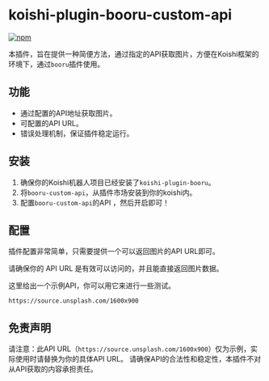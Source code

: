 # koishi-plugin-booru-custom-api

[![npm](https://img.shields.io/npm/v/koishi-plugin-booru-custom-api?style=flat-square)](https://www.npmjs.com/package/koishi-plugin-booru-custom-api)


本插件，旨在提供一种简便方法，通过指定的API获取图片，方便在Koishi框架的环境下，通过`booru`插件使用。

## 功能
- 通过配置的API地址获取图片。
- 可配置的API URL。
- 错误处理机制，保证插件稳定运行。

## 安装

1. 确保你的Koishi机器人项目已经安装了`koishi-plugin-booru`。
2. 将`booru-custom-api`，从插件市场安装到你的koishi内。
3. 配置`booru-custom-api`的API ，然后开启即可！

## 配置

插件配置非常简单，只需要提供一个可以返回图片的API URL即可。

请确保你的 API URL 是有效可以访问的，并且能直接返回图片数据。

这里给出一个示例API，你可以用它来进行一些测试。

```
https://source.unsplash.com/1600x900

```

## 免责声明

请注意：此API URL（`https://source.unsplash.com/1600x900`）仅为示例，实际使用时请替换为你的具体API URL。
请确保API的合法性和稳定性，本插件不对从API获取的内容承担责任。

